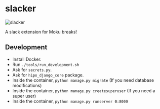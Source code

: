 # slacker

![slacker](https://i.imgur.com/Vb6JlGL.jpeg)

A slack extension for Moku breaks!

## Development

- Install Docker.
- Run `./tools/run_development.sh`
- Ask for `secrets.py`.
- Ask for `hipo_django_core` package.
- Inside the container, `python manage.py migrate` (If you need database modifications)
- Inside the container, `python manage.py createsuperuser` (If you need a super user)
- Inside the container, `python manage.py runserver 0:8000`
